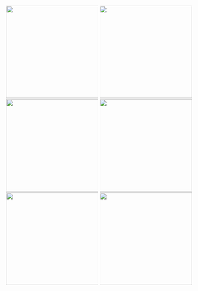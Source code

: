 <p float="left">
<img  src="https://github.com/user-attachments/assets/b76f3546-94d4-4df4-b5cf-b65d9acb0708"  height="250"> 
  <img  src="https://github.com/user-attachments/assets/bae645f5-f6a9-4416-a769-0a44cd6b3ae0" height="250">

<img  src="https://github.com/user-attachments/assets/3265478c-c98f-4f95-a15e-60f57cabeb02" height="250">
<img  src="https://github.com/user-attachments/assets/0ce87abb-284b-44e5-a3b2-8027a0ee514a" height="250">
  <img  src="https://github.com/user-attachments/assets/dc17a4f8-02c2-4a14-920a-1efeac6371d2" height="250">
  <img  src="https://github.com/user-attachments/assets/ebbfa100-5277-4317-a88a-d19902db9d42" height="250">
</p>








